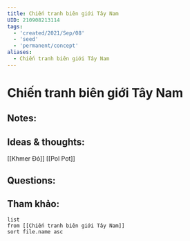 ```yaml
---
title: Chiến tranh biên giới Tây Nam
UID: 210908213114
tags:
  - 'created/2021/Sep/08'
  - 'seed'
  - 'permanent/concept'
aliases:
  - Chiến tranh biên giới Tây Nam
---
```

# Chiến tranh biên giới Tây Nam

## Notes:


## Ideas & thoughts:
[[Khmer Đỏ]]
[[Pol Pot]]

## Questions:


## Tham khảo:
```dataview
list
from [[Chiến tranh biên giới Tây Nam]]
sort file.name asc
```